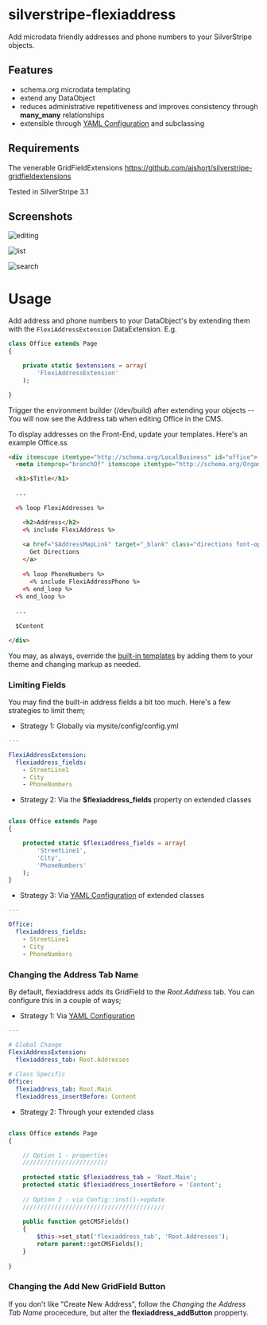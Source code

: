 silverstripe-flexiaddress
=========================

Add microdata friendly addresses and phone numbers to your SilverStripe objects. 

Features
--------

* schema.org microdata templating
* extend any DataObject 
* reduces administrative repetitiveness and improves consistency through **many_many** relationships
* extensible through [YAML Configuration](http://doc.silverstripe.org/framework/en/topics/configuration) and subclassing


Requirements
------------

The venerable GridFieldExtensions https://github.com/ajshort/silverstripe-gridfieldextensions

Tested in SilverStripe 3.1

Screenshots
-----------

![editing](https://github.com/briceburg/silverstripe-flexiaddress/blob/master/docs/screenshots/flexiaddress_1.jpg?raw=true)

![list](https://github.com/briceburg/silverstripe-flexiaddress/blob/master/docs/screenshots/flexiaddress_2.jpg?raw=true)

![search](https://github.com/briceburg/silverstripe-flexiaddress/blob/master/docs/screenshots/flexiaddress_3.jpg?raw=true)


Usage 
=====

Add address and phone numbers to your DataObject's by extending them with the
`FlexiAddressExtension` DataExtension.  E.g.

```php
class Office extends Page
{

    private static $extensions = array(
        'FlexiAddressExtension'
    );

}
```
Trigger the environment builder (/dev/build) after extending your objects --
You will now see the Address tab when editing Office in the CMS.

To display addresses on the Front-End, update your templates. Here's an example
Office.ss

```html
<div itemscope itemtype="http://schema.org/LocalBusiness" id="office">
  <meta itemprop="branchOf" itemscope itemtype="http://schema.org/Organization" itemref="footer" />

  <h1>$Title</h1>

  ... 
  
  <% loop FlexiAddresses %>

    <h2>Address</h2>
    <% include FlexiAddress %> 
    
    <a href="$AddressMapLink" target="_blank" class="directions font-opensans">
      Get Directions
    </a> 
      
    <% loop PhoneNumbers %> 
      <% include FlexiAddressPhone %> 
    <% end_loop %> 
  <% end_loop %> 
  
  ... 
  
  $Content

</div>

```

You may, as always, override the [built-in templates](https://github.com/briceburg/silverstripe-flexiaddress/tree/master/templates) by
adding them to your theme and changing markup as needed.


### Limiting Fields

You may find the built-in address fields a bit too much. Here's a few strategies
to limit them;

* Strategy 1: Globally via mysite/config/config.yml

```yaml
---

FlexiAddressExtension:
  flexiaddress_fields:
    - StreetLine1
    - City
    - PhoneNumbers
```

* Strategy 2: Via the **$flexiaddress_fields** property on extended classes

```php

class Office extends Page
{

    protected static $flexiaddress_fields = array(
        'StreetLine1',
        'City',
        'PhoneNumbers'
    );
}
```

* Strategy 3: Via [YAML Configuration](http://doc.silverstripe.org/framework/en/topics/configuration) of extended classes

```yaml
---

Office:
  flexiaddress_fields:
    - StreetLine1
    - City
    - PhoneNumbers
```

### Changing the Address Tab Name

By default, flexiaddress adds its GridField to the _Root.Address_ tab. You
can configure this in a couple of ways;

* Strategy 1: Via [YAML Configuration](http://doc.silverstripe.org/framework/en/topics/configuration)

```yaml
---

# Global Change
FlexiAddressExtension:
  flexiaddress_tab: Root.Addresses
  
# Class Specific
Office:
  flexiaddress_tab: Root.Main
  flexiaddress_insertBefore: Content

```
 
* Strategy 2: Through your extended class
 
```php

class Office extends Page
{

    // Option 1 - properties
    ////////////////////////
    
    protected static $flexiaddress_tab = 'Root.Main';
    protected static $flexiaddress_insertBefore = 'Content';
   
    // Option 2 - via Config::inst()->update
    ////////////////////////////////////////
    
    public function getCMSFields()
    {
        $this->set_stat('flexiaddress_tab', 'Root.Addresses');
        return parent::getCMSFields();
    }
   
}
```

### Changing the Add New GridField Button

If you don't like "Create New Address", follow the _Changing the Address Tab Name_
procecedure, but alter the **flexiaddress_addButton** propperty.


 